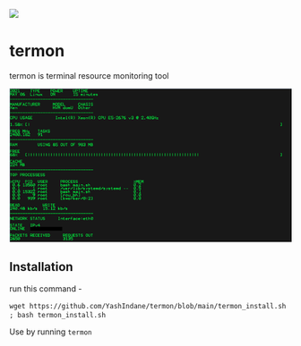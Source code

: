![](https://img.shields.io/badge/-BASH-yellowgreen?style=flat&logo=shell)

# termon

termon is terminal resource monitoring tool

![](image.png)

## Installation

run this command -

```
wget https://github.com/YashIndane/termon/blob/main/termon_install.sh ; bash termon_install.sh
```

Use by running `termon`

